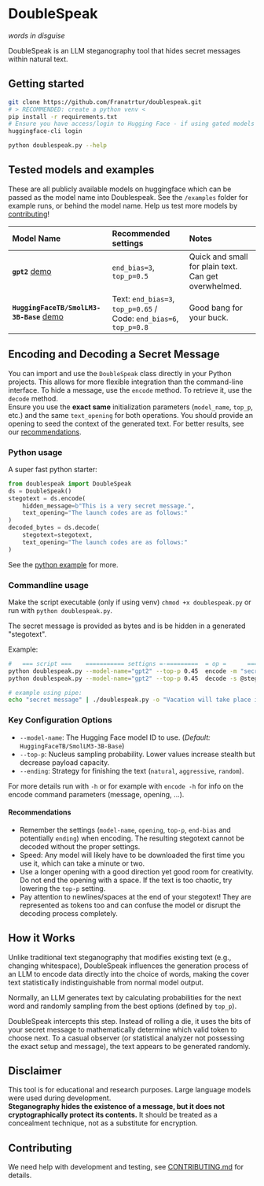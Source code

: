 # DoubleSpeak
*words in disguise* 

DoubleSpeak is an LLM steganography tool that hides secret messages within natural text.

## Getting started

```bash
git clone https://github.com/Franatrtur/doublespeak.git
# > RECOMMENDED: create a python venv <
pip install -r requirements.txt
# Ensure you have access/login to Hugging Face - if using gated models like Llama:
huggingface-cli login

python doublespeak.py --help
```

## Tested models and examples

These are all publicly available models on huggingface which can be passed as the model name into Doublespeak. See the `/examples` folder for example runs, or behind the model name. Help us test more models by [contributing](#contributing)!

| Model Name | Recommended settings | Notes |
| :--- | :--- | :--- |
| **`gpt2`** [demo](./examples/gpt2.md) | `end_bias=3`, `top_p=0.5` | Quick and small for plain text. Can get overwhelmed. |
| **`HuggingFaceTB/SmolLM3-3B-Base`** [demo](./examples/smollm3-3b.md) | Text: `end_bias=3`, `top_p=0.65` / Code: `end_bias=6`, `top_p=0.8` | Good bang for your buck. |


## Encoding and Decoding a Secret Message

You can import and use the `DoubleSpeak` class directly in your Python projects. This allows for more flexible integration than the command-line interface.
To hide a message, use the `encode` method. To retrieve it, use the `decode` method.  
Ensure you use the **exact same** initialization parameters (`model_name`, `top_p`, etc.) and the same `text_opening` for both operations. You should provide an opening to seed the context of the generated text. For better results, see our [recommendations](#recommendations).

### Python usage

A super fast python starter:
```python
from doublespeak import DoubleSpeak
ds = DoubleSpeak()
stegotext = ds.encode(
    hidden_message=b"This is a very secret message.",
    text_opening="The launch codes are as follows:"
)
decoded_bytes = ds.decode(
    stegotext=stegotext,
    text_opening="The launch codes are as follows:"
)
```
See the [python example](./examples/example.py) for more.

### Commandline usage

Make the script executable (only if using venv) `chmod +x doublespeak.py` or run with `python doublespeak.py`.  

The secret message is provided as bytes and is be hidden in a generated "stegotext".

Example:
```bash
#   === script ===    =========== settigns =-=========  = op =      ============== input & output ================
python doublespeak.py --model-name="gpt2" --top-p 0.45  encode -m "secret message" -o @opening_text.txt > stegotext.txt
python doublespeak.py --model-name="gpt2" --top-p 0.45  decode -s @stegotext.txt -o @opening_text.txt > secret.txt

# example using pipe:
echo "secret message" | ./doublespeak.py -o "Vacation will take place in" encode
```

### Key Configuration Options

*   `--model-name`: The Hugging Face model ID to use. (*Default:* `HuggingFaceTB/SmolLM3-3B-Base`)
*   `--top-p`: Nucleus sampling probability. Lower values increase stealth but decrease payload capacity.
*   `--ending`: Strategy for finishing the text (`natural`, `aggressive`, `random`).

For more details run with `-h` or for example with `encode -h` for info on the encode command parameters (message, opening, ...).


#### Recommendations
 - Remember the settings (`model-name`, `opening`, `top-p`, `end-bias` and potentially `ending`) when encoding. The resulting stegotext cannot be decoded without the proper settings.
 - Speed: Any model will likely have to be downloaded the first time you use it, which can take a minute or two.
 - Use a longer opening with a good direction yet good room for creativity. Do not end the opening with a space. If the text is too chaotic, try lowering the `top-p` setting.
 - Pay attention to newlines/spaces at the end of your stegotext! They are represented as tokens too and can confuse the model or disrupt the decoding process completely. 

## How it Works

Unlike traditional text steganography that modifies existing text (e.g., changing whitespace), DoubleSpeak influences the generation process of an LLM to encode data directly into the choice of words, making the cover text statistically indistinguishable from normal model output.

Normally, an LLM generates text by calculating probabilities for the next word and randomly sampling from the best options (defined by `top_p`).

DoubleSpeak intercepts this step. Instead of rolling a die, it uses the bits of your secret message to mathematically determine which valid token to choose next. To a casual observer (or statistical analyzer not possessing the exact setup and message), the text appears to be generated randomly.

## Disclaimer

This tool is for educational and research purposes. Large language models were used during development.  
**Steganography hides the existence of a message, but it does not cryptographically protect its contents.** It should be treated as a concealment technique, not as a substitute for encryption.

## Contributing

We need help with development and testing, see [CONTRIBUTING.md](./CONTRIBUTING.md) for details.


